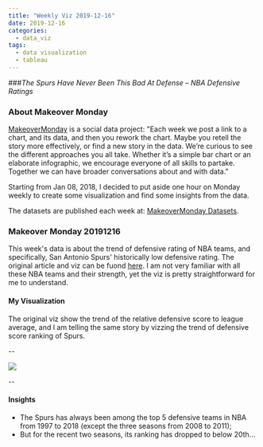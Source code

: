 ```yaml
---
title: "Weekly Viz 2019-12-16"
date: 2019-12-16
categories:
  - data_viz
tags:
  - data visualization
  - tableau
---
```


###*The Spurs Have Never Been This Bad At Defense – NBA Defensive Ratings*


### About Makeover Monday

[MakeoverMonday](http://www.makeovermonday.co.uk/) is a social data project:
"Each week we post a link to a chart, and its data, and then you rework the chart.
Maybe you retell the story more effectively, or find a new story in the data.
We’re curious to see the different approaches you all take. Whether it’s a simple bar chart or an elaborate infographic, we encourage everyone of all skills to partake.
Together we can have broader conversations about and with data."

Starting from Jan 08, 2018, I decided to put aside one hour on Monday weekly to create some visualization and find some insights from the data.

The datasets are published each week at: [MakeoverMonday Datasets](http://www.makeovermonday.co.uk/data/).

### Makeover Monday 20191216

This week's data is about the trend of defensive rating of NBA teams, and specifically, San Antonio Spurs' historically low defensive rating. The original article and viz can be fuond [here](https://fivethirtyeight.com/features/the-spurs-have-never-been-this-bad-at-defense/). I am not very familiar with all these NBA teams and their strength, yet the viz is pretty straightforward for me to understand.  

#### My Visualization

The original viz show the trend of the relative defensive score to league average, and I am telling the same story by vizzing the trend of defensive score ranking of Spurs.  

--  
<div class='tableauPlaceholder' id='viz1576548085713' style='position: relative'>
<noscript><a href='#'>
  <img alt=' ' src='https:&#47;&#47;public.tableau.com&#47;static&#47;images&#47;Ma&#47;MakeOverMonday20191216&#47;NBADefensiveRankSpurs&#47;1_rss.png' style='border: none' />
</a></noscript>
<object class='tableauViz'  style='display:none;'>
  <param name='host_url' value='https%3A%2F%2Fpublic.tableau.com%2F' /> 
  <param name='embed_code_version' value='3' /> 
  <param name='site_root' value='' />
  <param name='name' value='MakeOverMonday20191216&#47;NBADefensiveRankSpurs' />
  <param name='tabs' value='no' />
  <param name='toolbar' value='yes' />
  <param name='static_image' value='https:&#47;&#47;public.tableau.com&#47;static&#47;images&#47;Ma&#47;MakeOverMonday20191216&#47;NBADefensiveRankSpurs&#47;1.png' />
  <param name='animate_transition' value='yes' />
  <param name='display_static_image' value='yes' />
  <param name='display_spinner' value='yes' />
  <param name='display_overlay' value='yes' />
  <param name='display_count' value='yes' />
  <param name='filter' value='publish=yes' />
</object></div>            
<script type='text/javascript'>                
  var divElement = document.getElementById('viz1576548085713');           
  var vizElement = divElement.getElementsByTagName('object')[0];        
  if ( divElement.offsetWidth > 800 ) { vizElement.style.width='800px';vizElement.style.height='627px';} else if ( divElement.offsetWidth > 500 ) { vizElement.style.width='800px';vizElement.style.height='627px';} else { vizElement.style.width='100%';vizElement.style.height='727px';}    
  var scriptElement = document.createElement('script');      
  scriptElement.src = 'https://public.tableau.com/javascripts/api/viz_v1.js';     
  vizElement.parentNode.insertBefore(scriptElement, vizElement);            
</script>
  
  
--  

#### Insights
* The Spurs has always been among the top 5 defensive teams in NBA from 1997 to 2018 (except the three seasons from 2008 to 2011);  
* But for the recent two seasons, its ranking has dropped to below 20th...  

